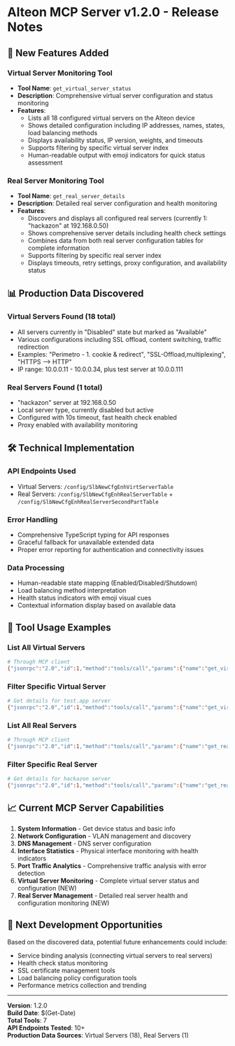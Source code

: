 # Alteon MCP Server v1.2.0 - Release Notes

## 🚀 New Features Added

### Virtual Server Monitoring Tool
- **Tool Name**: `get_virtual_server_status`
- **Description**: Comprehensive virtual server configuration and status monitoring
- **Features**:
  - Lists all 18 configured virtual servers on the Alteon device
  - Shows detailed configuration including IP addresses, names, states, load balancing methods
  - Displays availability status, IP version, weights, and timeouts
  - Supports filtering by specific virtual server index
  - Human-readable output with emoji indicators for quick status assessment

### Real Server Monitoring Tool
- **Tool Name**: `get_real_server_details`
- **Description**: Detailed real server configuration and health monitoring
- **Features**:
  - Discovers and displays all configured real servers (currently 1: "hackazon" at 192.168.0.50)
  - Shows comprehensive server details including health check settings
  - Combines data from both real server configuration tables for complete information
  - Supports filtering by specific real server index
  - Displays timeouts, retry settings, proxy configuration, and availability status

## 📊 Production Data Discovered

### Virtual Servers Found (18 total)
- All servers currently in "Disabled" state but marked as "Available"
- Various configurations including SSL offload, content switching, traffic redirection
- Examples: "Perimetro - 1. cookie & redirect", "SSL-Offload,multiplexing", "HTTPS --> HTTP"
- IP range: 10.0.0.11 - 10.0.0.34, plus test server at 10.0.0.111

### Real Servers Found (1 total)
- "hackazon" server at 192.168.0.50
- Local server type, currently disabled but active
- Configured with 10s timeout, fast health check enabled
- Proxy enabled with availability monitoring

## 🛠️ Technical Implementation

### API Endpoints Used
- Virtual Servers: `/config/SlbNewCfgEnhVirtServerTable`
- Real Servers: `/config/SlbNewCfgEnhRealServerTable` + `/config/SlbNewCfgEnhRealServerSecondPartTable`

### Error Handling
- Comprehensive TypeScript typing for API responses
- Graceful fallback for unavailable extended data
- Proper error reporting for authentication and connectivity issues

### Data Processing
- Human-readable state mapping (Enabled/Disabled/Shutdown)
- Load balancing method interpretation
- Health status indicators with emoji visual cues
- Contextual information display based on available data

## 🔧 Tool Usage Examples

### List All Virtual Servers
```bash
# Through MCP client
{"jsonrpc":"2.0","id":1,"method":"tools/call","params":{"name":"get_virtual_server_status","arguments":{"ip":"10.210.240.23","username":"admin","password":"admin"}}}
```

### Filter Specific Virtual Server
```bash
# Get details for test.app server
{"jsonrpc":"2.0","id":1,"method":"tools/call","params":{"name":"get_virtual_server_status","arguments":{"ip":"10.210.240.23","username":"admin","password":"admin","server_index":"test.app"}}}
```

### List All Real Servers
```bash
# Through MCP client
{"jsonrpc":"2.0","id":1,"method":"tools/call","params":{"name":"get_real_server_details","arguments":{"ip":"10.210.240.23","username":"admin","password":"admin"}}}
```

### Filter Specific Real Server
```bash
# Get details for hackazon server
{"jsonrpc":"2.0","id":1,"method":"tools/call","params":{"name":"get_real_server_details","arguments":{"ip":"10.210.240.23","username":"admin","password":"admin","server_index":"hackazon"}}}
```

## 📈 Current MCP Server Capabilities

1. **System Information** - Get device status and basic info
2. **Network Configuration** - VLAN management and discovery
3. **DNS Management** - DNS server configuration
4. **Interface Statistics** - Physical interface monitoring with health indicators
5. **Port Traffic Analytics** - Comprehensive traffic analysis with error detection
6. **Virtual Server Monitoring** - Complete virtual server status and configuration (NEW)
7. **Real Server Management** - Detailed real server health and configuration monitoring (NEW)

## 🎯 Next Development Opportunities

Based on the discovered data, potential future enhancements could include:
- Service binding analysis (connecting virtual servers to real servers)
- Health check status monitoring
- SSL certificate management tools
- Load balancing policy configuration tools
- Performance metrics collection and trending

---

**Version**: 1.2.0  
**Build Date**: $(Get-Date)  
**Total Tools**: 7  
**API Endpoints Tested**: 10+  
**Production Data Sources**: Virtual Servers (18), Real Servers (1)
